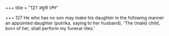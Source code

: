 +++
title = "127 अपुत्रो ऽनेन"

+++
127	He who has no son may make his daughter in the following manner an appointed daughter (putrika, saying to her husband), 'The (male) child, born of her, shall perform my funeral rites.'